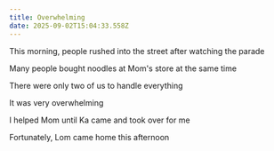 ```yaml
---
title: Overwhelming
date: 2025-09-02T15:04:33.558Z
---
```


This morning, people rushed into the street after watching the parade

Many people bought noodles at Mom's store at the same time

There were only two of us to handle everything

It was very overwhelming

I helped Mom until Ka came and took over for me

Fortunately, Lom came home this afternoon
